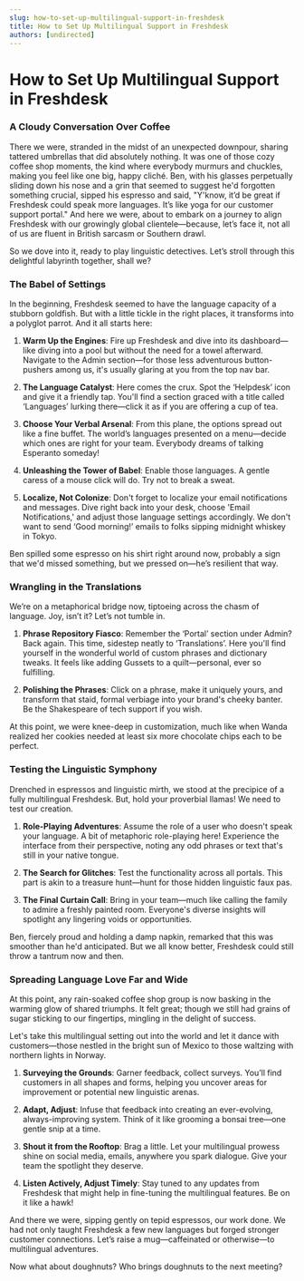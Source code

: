 ```yaml
---
slug: how-to-set-up-multilingual-support-in-freshdesk
title: How to Set Up Multilingual Support in Freshdesk
authors: [undirected]
---
```



# How to Set Up Multilingual Support in Freshdesk

### A Cloudy Conversation Over Coffee

There we were, stranded in the midst of an unexpected downpour, sharing tattered umbrellas that did absolutely nothing. It was one of those cozy coffee shop moments, the kind where everybody murmurs and chuckles, making you feel like one big, happy cliché. Ben, with his glasses perpetually sliding down his nose and a grin that seemed to suggest he'd forgotten something crucial, sipped his espresso and said, "Y'know, it’d be great if Freshdesk could speak more languages. It’s like yoga for our customer support portal." And here we were, about to embark on a journey to align Freshdesk with our growingly global clientele—because, let’s face it, not all of us are fluent in British sarcasm or Southern drawl.

So we dove into it, ready to play linguistic detectives. Let’s stroll through this delightful labyrinth together, shall we?

### The Babel of Settings

In the beginning, Freshdesk seemed to have the language capacity of a stubborn goldfish. But with a little tickle in the right places, it transforms into a polyglot parrot. And it all starts here:

1. **Warm Up the Engines**: Fire up Freshdesk and dive into its dashboard—like diving into a pool but without the need for a towel afterward. Navigate to the Admin section—for those less adventurous button-pushers among us, it's usually glaring at you from the top nav bar.

2. **The Language Catalyst**: Here comes the crux. Spot the ‘Helpdesk’ icon and give it a friendly tap. You'll find a section graced with a title called ‘Languages’ lurking there—click it as if you are offering a cup of tea.

3. **Choose Your Verbal Arsenal**: From this plane, the options spread out like a fine buffet. The world’s languages presented on a menu—decide which ones are right for your team. Everybody dreams of talking Esperanto someday!

4. **Unleashing the Tower of Babel**: Enable those languages. A gentle caress of a mouse click will do. Try not to break a sweat.

5. **Localize, Not Colonize**: Don't forget to localize your email notifications and messages. Dive right back into your desk, choose 'Email Notifications,' and adjust those language settings accordingly. We don't want to send ‘Good morning!’ emails to folks sipping midnight whiskey in Tokyo.

Ben spilled some espresso on his shirt right around now, probably a sign that we'd missed something, but we pressed on—he’s resilient that way.

### Wrangling in the Translations

We’re on a metaphorical bridge now, tiptoeing across the chasm of language. Joy, isn’t it? Let’s not tumble in.

1. **Phrase Repository Fiasco**: Remember the ‘Portal’ section under Admin? Back again. This time, sidestep neatly to ‘Translations’. Here you'll find yourself in the wonderful world of custom phrases and dictionary tweaks. It feels like adding Gussets to a quilt—personal, ever so fulfilling.

2. **Polishing the Phrases**: Click on a phrase, make it uniquely yours, and transform that staid, formal verbiage into your brand's cheeky banter. Be the Shakespeare of tech support if you wish.

At this point, we were knee-deep in customization, much like when Wanda realized her cookies needed at least six more chocolate chips each to be perfect.

### Testing the Linguistic Symphony 

Drenched in espressos and linguistic mirth, we stood at the precipice of a fully multilingual Freshdesk. But, hold your proverbial llamas! We need to test our creation.

1. **Role-Playing Adventures**: Assume the role of a user who doesn't speak your language. A bit of metaphoric role-playing here! Experience the interface from their perspective, noting any odd phrases or text that's still in your native tongue.

2. **The Search for Glitches**: Test the functionality across all portals. This part is akin to a treasure hunt—hunt for those hidden linguistic faux pas.

3. **The Final Curtain Call**: Bring in your team—much like calling the family to admire a freshly painted room. Everyone's diverse insights will spotlight any lingering voids or opportunities.

Ben, fiercely proud and holding a damp napkin, remarked that this was smoother than he'd anticipated. But we all know better, Freshdesk could still throw a tantrum now and then.

### Spreading Language Love Far and Wide

At this point, any rain-soaked coffee shop group is now basking in the warming glow of shared triumphs. It felt great; though we still had grains of sugar sticking to our fingertips, mingling in the delight of success.

Let's take this multilingual setting out into the world and let it dance with customers—those nestled in the bright sun of Mexico to those waltzing with northern lights in Norway. 

1. **Surveying the Grounds**: Garner feedback, collect surveys. You’ll find customers in all shapes and forms, helping you uncover areas for improvement or potential new linguistic arenas.

2. **Adapt, Adjust**: Infuse that feedback into creating an ever-evolving, always-improving system. Think of it like grooming a bonsai tree—one gentle snip at a time.

3. **Shout it from the Rooftop**: Brag a little. Let your multilingual prowess shine on social media, emails, anywhere you spark dialogue. Give your team the spotlight they deserve.

4. **Listen Actively, Adjust Timely**: Stay tuned to any updates from Freshdesk that might help in fine-tuning the multilingual features. Be on it like a hawk!

And there we were, sipping gently on tepid espressos, our work done. We had not only taught Freshdesk a few new languages but forged stronger customer connections. Let’s raise a mug—caffeinated or otherwise—to multilingual adventures.

Now what about doughnuts? Who brings doughnuts to the next meeting?